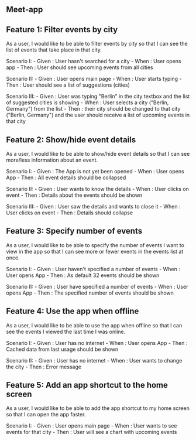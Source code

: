 ## Meet-app

## Feature 1: Filter events by city

As a user, I would like to be able to filter events by city so that I can see the list of events that take place in that city.

Scenario I: 
    - Given : User hasn't searched for a city
    - When : User opens app
    - Then : User should see upcoming events from all cities

Scenario II: 
    - Given : User opens main page
    - When : User starts typing
    - Then : User should see a list of suggestions (cities)
    
Scenario III: 
    - Given : User was typing "Berlin" in the city textbox and the list of suggested cities is showing
    - When : User selects a city ("Berlin, Germany") from the list
    - Then : their city should be changed to that city ("Berlin, Germany") and the user should receive a list of upcoming events in that city
    
## Feature 2: Show/hide event details

As a user, I would like to be able to show/hide event details so that I can see more/less information about an event.

Scenario I:
    - Given : The App is not yet been opened
    - When : User opens App
    - Then : All event details should be collapsed
    
Scenario II: 
    - Given : User wants to know the details
    - When : User clicks on event
    - Then : Details about the events should be shown
    
Scenario III: 
    - Given : User saw the details and wants to close it
    - When : User clicks on event
    - Then : Details should collapse
    
## Feature 3: Specify number of events

As a user, I would like to be able to specify the number of events I want to view in the app so that I can see more or fewer events in the events list at once.

Scenario I:
    - Given : User haven't specified a number of events
    - When : User opens App
    - Then : As default 32 events should be shown
    
Scenario II: 
    - Given : User have specified a number of events
    - When : User opens App
    - Then : The specified number of events should be shown
    
## Feature 4: Use the app when offline

As a user, I would like to be able to use the app when offline so that I can see the events I viewed the last time I was online.

Scenario I:
    - Given : User has no internet
    - When : User opens App
    - Then : Cached data from last usage should be shown
    
Scenario II: 
    - Given : User has no internet
    - When : User wants to change the city
    - Then : Error message
    
## Feature 5: Add an app shortcut to the home screen

As a user, I would like to be able to add the app shortcut to my home screen so that I can open the app faster.

Scenario I:
    - Given : User opens main page
    - When : User wants to see events for that city
    - Then : User will see a chart with upcoming events
